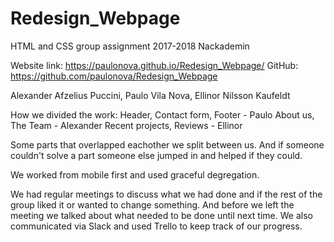 # Redesign_Webpage

HTML and CSS group assignment 2017-2018
Nackademin

Website link: https://paulonova.github.io/Redesign_Webpage/
GitHub: https://github.com/paulonova/Redesign_Webpage


Alexander Afzelius Puccini, Paulo Vila Nova, Ellinor Nilsson Kaufeldt

How we divided the work:
Header, Contact form, Footer - Paulo
About us, The Team - Alexander
Recent projects, Reviews - Ellinor

Some parts that overlapped eachother we split between us. And if someone couldn't solve a part someone else jumped in and helped if they could.

We worked from mobile first and used graceful degregation.

We had regular meetings to discuss what we had done and if the rest of the group liked it or wanted to change something. And before we left the meeting we talked about what needed to be done until next time.
We also communicated via Slack and used Trello to keep track of our progress.

